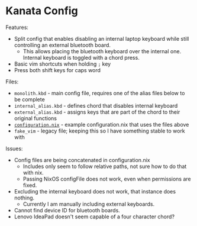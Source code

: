 # Kanata Config

Features:
* Split config that enables disabling an internal laptop keyboard while still controlling an external bluetooth board.
  * This allows placing the bluetooth keyboard over the internal one.  Internal keyboard is toggled with a chord press.
* Basic vim shortcuts when holding `;` key
* Press both shift keys for caps word

Files:
* `monolith.kbd` - main config file, requires one of the alias files below to be complete
* `internal_alias.kbd` - defines chord that disables internal keyboard
* `external_alias.kbd` - assigns keys that are part of the chord to their original functions
* [`configuration.nix`](../../hosts/gonix/configuration.nix) - example configuration.nix that uses the files above
* `fake_vim` - legacy file; keeping this so I have something stable to work with

Issues:
* Config files are being concatenated in configuration.nix
  * Includes only seem to follow relative paths, not sure how to do that with nix.
  * Passing NixOS configFile does not work, even when permissions are fixed.
* Excluding the internal keyboard does not work, that instance does nothing.
  * Currently I am manually including external keyboards.
* Cannot find device ID for bluetooth boards.
* Lenovo IdeaPad doesn't seem capable of a four character chord?
